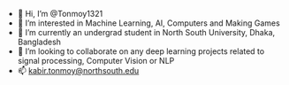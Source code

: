 - 👋 Hi, I’m @Tonmoy1321
- 👀 I’m interested in Machine Learning, AI, Computers and Making Games
- 🌱 I’m currently an undergrad student in North South University, Dhaka, Bangladesh
- 💞️ I’m looking to collaborate on any deep learning projects related to signal processing, Computer Vision or NLP
- 📫 kabir.tonmoy@northsouth.edu

<!---
Tonmoy1321/Tonmoy1321 is a ✨ special ✨ repository because its `README.md` (this file) appears on your GitHub profile.
You can click the Preview link to take a look at your changes.
--->
